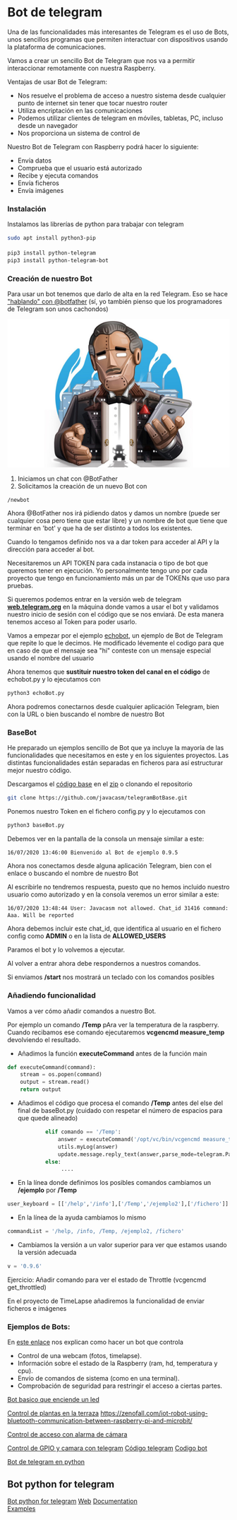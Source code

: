# Bot de telegram

Una de las funcionalidades más interesantes de Telegram es el uso de Bots, unos sencillos programas que permiten interactuar con dispositivos usando la plataforma de comunicaciones.

Vamos a crear un sencillo Bot de Telegram que nos va a permitir interaccionar remotamente con nuestra Raspberry. 

Ventajas de usar Bot de Telegram:
* Nos resuelve el problema de acceso a nuestro sistema desde cualquier punto de internet sin tener que tocar nuestro router
* Utiliza encriptación en las comunicaciones
* Podemos utilizar clientes de telegram en móviles, tabletas, PC, incluso desde un navegador
* Nos proporciona un sistema de control de

Nuestro Bot de Telegram con Raspberry podrá hacer lo siguiente:
* Envía datos
* Comprueba que el usuario está autorizado
* Recibe y ejecuta comandos
* Envía ficheros
* Envía imágenes


### Instalación

Instalamos las librerías de python para trabajar con telegram


```bash
sudo apt install python3-pip

pip3 install python-telegram
pip3 install python-telegram-bot

```
### Creación de nuestro Bot

Para usar un bot tenemos que darlo de alta en la red Telegram. Eso se hace[ "hablando" con @botfather](https://www.instructables.com/id/Set-up-Telegram-Bot-on-Raspberry-Pi/) (sí, yo también pienso que los programadores de Telegram son unos cachondos)

![BotFather-Icon](./images/BotFather-Icon.jpg)

1. Iniciamos un chat con @BotFather
2. Solicitamos la creación de un nuevo Bot con

```
/newbot
```

Ahora @BotFather nos irá pidiendo datos y damos un nombre (puede ser cualquier cosa pero tiene que estar libre) y un nombre de bot que tiene que terminar en 'bot' y que ha de ser distinto a todos los existentes. 

Cuando lo tengamos definido nos va a dar token para acceder al API y la dirección para acceder al bot.

Necesitaremos un API TOKEN para cada instanacia o tipo de bot que queremos tener en ejecución. Yo personalmente tengo uno por cada proyecto que tengo en funcionamiento más un par de TOKENs que uso para pruebas.

Si queremos podemos entrar en la versión web de telegram [**web.telegram.org**](http://web.telegram.org) en la máquina donde vamos a usar el bot y validamos nuestro inicio de sesión con el código que se nos enviará. De esta manera tenemos acceso al Token para poder usarlo.

Vamos a empezar por el ejemplo [echobot](https://github.com/javacasm/RaspberryOnline2ed/blob/master/codigo/echoBot.py), un ejemplo de Bot de Telegram que repite lo que le decimos. He modificado lévemente el codigo para que en caso de que el mensaje sea "hi" conteste con un mensaje especial usando el nombre del usuario 

Ahora tenemos que **sustituir nuestro token del canal en el código** de echobot.py y lo ejecutamos con 
```sh
python3 echoBot.py
```

Ahora podremos conectarnos desde cualquier aplicación Telegram, bien con la URL o bien buscando el nombre de nuestro Bot

### BaseBot

He preparado un ejemplos sencillo de Bot que ya incluye la mayoría de las funcionalidades que necesitamos en este y en los siguientes proyectos. Las distintas funcionalidades están separadas en ficheros para así estructurar mejor nuestro código.

Descargamos el [código base](https://github.com/javacasm/telegramBotBase) en el [zip](https://github.com/javacasm/telegramBotBase/archive/master.zip) o clonando el repositorio

```sh
git clone https://github.com/javacasm/telegramBotBase.git
```

Ponemos nuestro Token en el fichero config.py y lo ejecutamos con 

```sh
python3 baseBot.py
```
Debemos ver en la pantalla de la consola un mensaje similar a este:
```
16/07/2020 13:46:00 Bienvenido al Bot de ejemplo 0.9.5
```

Ahora nos conectamos desde alguna aplicación Telegram, bien con el enlace o buscando el nombre de nuestro Bot

Al escribirle no tendremos respuesta, puesto que no hemos incluido nuestro usuario como autorizado y en la consola veremos un error similar a este:
```
16/07/2020 13:48:44 User: Javacasm not allowed. Chat_id 31416 command: Aaa. Will be reported
```

Ahora debemos incluir este chat_id, que identifica al usuario en el fichero config como **ADMIN** o en la lista de **ALLOWED_USERS**

Paramos el bot y lo volvemos a ejecutar.

Al volver a entrar ahora debe respondernos a nuestros comandos.

Si enviamos **/start** nos mostrará un teclado con los comandos posibles
### Añadiendo funcionalidad

Vamos a ver cómo añadir comandos a nuestro Bot.

Por ejemplo un comando **/Temp** pAra ver la temperatura de la raspberry. Cuando recibamos ese comando ejecutaremos **vcgencmd measure_temp** devolviendo el resultado.

* Añadimos la función **executeCommand** antes de la función main

```python
def executeCommand(command): 
    stream = os.popen(command) 
    output = stream.read() 
    return output

```

* Añadimos el código que procesa el comando **/Temp** antes del else del final de baseBot.py (cuidado con respetar el número de espacios para que quede alineado)
```python
            elif comando == '/Temp':
                answer = executeCommand('/opt/vc/bin/vcgencmd measure_temp')
                utils.myLog(answer)
                update.message.reply_text(answer,parse_mode=telegram.ParseMode.MARKDOWN,reply_markup = user_keyboard_markup)
            else:
                 ....

```

* En la línea donde definimos los posibles comandos cambiamos un **/ejemplo** por **/Temp**
```python
user_keyboard = [['/help','/info'],['/Temp','/ejemplo2'],['/fichero']]
```
* En la línea de la ayuda cambiamos lo mismo
```python
commandList = '/help, /info, /Temp, /ejemplo2, /fichero'
```
* Cambiamos la versión a un valor superior para ver que estamos usando la versión adecuada
```python
v = '0.9.6'
```

Ejercicio: Añadir comando para ver el estado de Throttle (vcgencmd get_throttled)

En el proyecto de TimeLapse añadiremos la funcionalidad de enviar ficheros e imágenes


### Ejemplos de Bots:

En [este enlace](https://www.fwhibbit.es/controla-tu-raspberry-pi-mediante-telegram) nos explican como hacer un bot que controla

* Control de una webcam (fotos, timelapse).
* Información sobre el estado de la Raspberry (ram, hd, temperatura y cpu).
* Envío de comandos de sistema (como en una terminal).
* Comprobación de seguridad para restringir el acceso a ciertas partes.

[Bot basico que enciende un led](https://www.hackster.io/Salmanfarisvp/telegram-bot-with-raspberry-pi-f373da)

[Control de plantas en la terraza](https://www.hackster.io/zenofall/community-iot-garden-using-raspberry-pi-and-telegram-bot-ef4989) https://zenofall.com/iot-robot-using-bluetooth-communication-between-raspberry-pi-and-microbit/

[Control de acceso con alarma de cámara](https://www.hackster.io/wia/security-system-w-motion-sensor-camera-wia-raspberry-pi-07e15e)

[Control de GPIO y camara con telegram](https://www.hackster.io/idreams/control-gpio-and-pi-camera-using-raspberry-pi-telegram-app-3a776a) [Código telegram](https://github.com/vysheng/tg) [Codigo bot](https://gist.github.com/idreamsi/2972ba872df05cb5f0c3)

[Bot de telegram en python](https://medium.com/@goyoregalado/bots-de-telegram-en-python-134b964fcdf7)


## Bot python for telegram
[Bot python for telegram](https://github.com/python-telegram-bot/python-telegram-bot) 
[Web](https://python-telegram-bot.org/)
[Documentation](https://python-telegram-bot.readthedocs.io/en/stable/)   
[Examples](https://github.com/python-telegram-bot/python-telegram-bot/tree/master/examples) 

